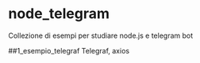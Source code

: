 # node_telegram

Collezione di esempi per studiare node.js e telegram bot

##1_esempio_telegraf
Telegraf, axios